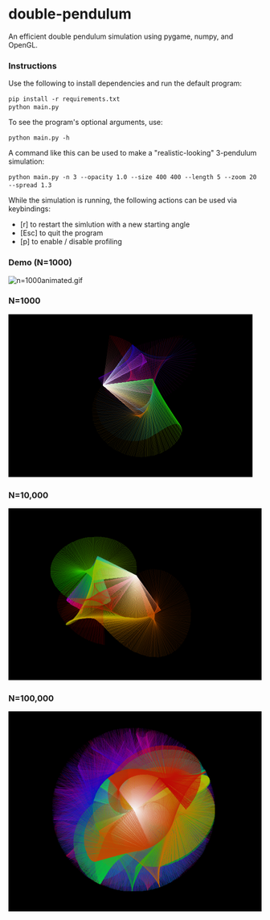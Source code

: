 # double-pendulum
An efficient double pendulum simulation using pygame, numpy, and OpenGL.

### Instructions
Use the following to install dependencies and run the default program: <br>
```
pip install -r requirements.txt
python main.py
``` 

To see the program's optional arguments, use:
```
python main.py -h
```

A command like this can be used to make a "realistic-looking" 3-pendulum simulation:
```
python main.py -n 3 --opacity 1.0 --size 400 400 --length 5 --zoom 20 --spread 1.3
```

While the simulation is running, the following actions can be used via keybindings: <br>
* \[r\] to restart the simlution with a new starting angle <br>
* \[Esc\] to quit the program <br>
* \[p\] to enable / disable profiling <br>

### Demo (N=1000)
![n=1000animated.gif](screenshots/n=1000animated.gif?raw=true "n=1000 animated")

### N=1000
![n=1000.PNG](screenshots/n=1000.PNG?raw=true "n=1000")

### N=10,000
![n=10000.PNG](screenshots/n=10000.PNG?raw=true "n=10000")

### N=100,000
![n=100000.PNG](screenshots/n=100000.PNG?raw=true "n=100000")
